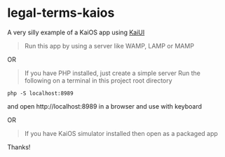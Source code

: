 # legal-terms-kaios

A very silly example of a KaiOS app using [KaiUI](https://github.com/nadim1992/KaiUI)

> Run this app by using a server like WAMP, LAMP or MAMP

OR

>If you have PHP installed, just create a simple server
>Run the following on a terminal in this project root directory
```
php -S localhost:8989
```
and open http://localhost:8989 in a browser and use with keyboard

OR

> If you have KaiOS simulator installed then open as a packaged app

Thanks!
